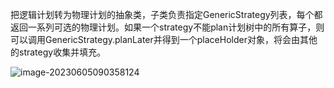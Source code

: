 把逻辑计划转为物理计划的抽象类，子类负责指定GenericStrategy列表，每个都返回一系列可选的物理计划。如果一个strategy不能plan计划树中的所有算子，则可以调用GenericStrategy.planLater并得到一个placeHolder对象，将会由其他的strategy收集并填充。

![image-20230605090358124](https://piggo-picture.oss-cn-hangzhou.aliyuncs.com/image-20230605090358124.png)